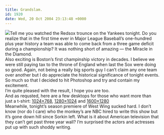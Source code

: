 ```yaml
---
title: Grandslam.
id: 1920
date: Wed, 20 Oct 2004 23:13:48 +0000
---
```


[![](http://www.airbagindustries.com/bucket/johnny.jpg)](http://www.cafepress.com/3gamedeficit)Tell me you watched the Redsox trounce on the Yankees tonight. Do you realize that in the first time ever in Major League Baseball’s one-hundred plus year history a team was able to come back from a three game deficit during a championship? It was nothing short of amazing — the Miracle in the Diamond.  
 Also exciting is Boston’s first champinship victory in decades. I believe we were still paying tax to the throne of England when last the Sox were doing so good. Again, not being a really big sports guy I can’t claim any one team over another but I do appreciate the historical significance of tonight events. So much so that I decided to hit Photoshop and try and contain my excitement.  
 I’m quite pleased with the result, I hope you are too.  
 And as requsted, here are a few desktops for those who want more than just a t-shirt: [1024×768](http://www.airbagindustries.com/bucket/grandslam_1024x768.jpg), [1280×1024](http://www.airbagindustries.com/bucket/grandslam_1280x1024.jpg) and [1600×1280](http://www.airbagindustries.com/bucket/grandslam_1600x1280.jpg)  
 Meanwhile, tonight’s season premiere of West Wing sucked hard. I don’t know (nor do I care) who the monkey’s are <span class="caps">NBC</span> hired to write this show but it’s gone down hill since Sorkin left. What is it about American television that they can’t get past three year wall? I’m surprised the actors and actresses put up with such shoddy writing.



